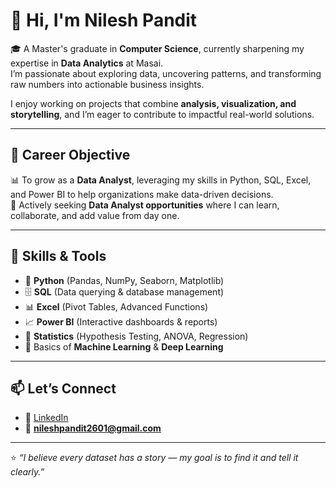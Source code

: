# 👋 Hi, I'm Nilesh Pandit  

🎓 A Master's graduate in **Computer Science**, currently sharpening my expertise in **Data Analytics** at Masai.  
I’m passionate about exploring data, uncovering patterns, and transforming raw numbers into actionable business insights.  

I enjoy working on projects that combine **analysis, visualization, and storytelling**, and I’m eager to contribute to impactful real-world solutions.  

---

## 🎯 Career Objective  
📊 To grow as a **Data Analyst**, leveraging my skills in Python, SQL, Excel, and Power BI to help organizations make data-driven decisions.  
🚀 Actively seeking **Data Analyst opportunities** where I can learn, collaborate, and add value from day one.  

---

## 🧰 Skills & Tools  
- 🐍 **Python** (Pandas, NumPy, Seaborn, Matplotlib)  
- 🗄️ **SQL** (Data querying & database management)  
- 📊 **Excel** (Pivot Tables, Advanced Functions)  
- 📈 **Power BI** (Interactive dashboards & reports)  
- 📐 **Statistics** (Hypothesis Testing, ANOVA, Regression)  
- 🤖 Basics of **Machine Learning** & **Deep Learning**  

---

## 📫 Let’s Connect  
- 💼 [LinkedIn](https://www.linkedin.com/in/nilesh-pandit-40a129234/)  
- 📧 **nileshpandit2601@gmail.com**  

---

⭐️ *“I believe every dataset has a story — my goal is to find it and tell it clearly.”*  
